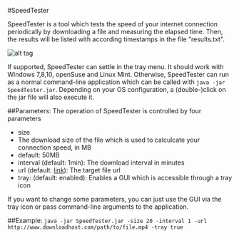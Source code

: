 #SpeedTester

SpeedTester is a tool which tests the speed of your internet connection periodically by downloading a file and measuring the elapsed time. Then, the results will be listed with according timestamps in the file "results.txt".

![alt tag](https://github.com/niklasu/SpeedTester/blob/master/Screenshot.png)

If supported, SpeedTester can settle in the tray menu. It should work with Windows 7,8,10, openSuse and Linux Mint.
Otherwise, SpeedTester can run as a normal command-line application which can be called with ``java -jar SpeedTester.jar``. Depending on your OS configuration, a (double-)click on the jar file will also execute it.

##Parameters:
The operation of SpeedTester is controlled by four parameters
* size
 * The download size of the file which is used to calculcate your connection speed, in MB
 * default: 50MB
* interval (default: 1min): The download interval in minutes
* url (default: [link](http://ftp.halifax.rwth-aachen.de/opensuse/distribution/13.2/iso/openSUSE-13.2-DVD-i586.iso)): The target file url
* tray: (default: enabled): Enables a GUI which is accessible through a tray icon

If you want to change some parameters, you can just use the GUI via the tray icon or pass command-line arguments to the application.

##Example:
``
java -jar SpeedTester.jar -size 20 -interval 1 -url http://www.downloadhost.com/path/to/file.mp4 -tray true
``
